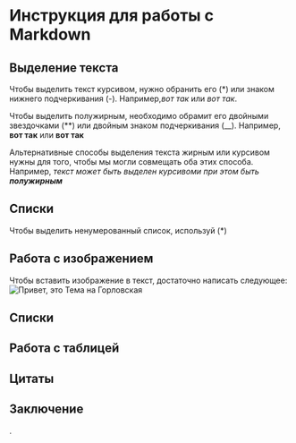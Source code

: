 # Инструкция для работы с Markdown #

## Выделение текста

Чтобы выделить текст курсивом, нужно обранить его (*) или знаком нижнего подчеркивания (-). Например,*вот так* или _вот так_.

Чтобы выделить полужирным, необходимо обрамит его двойными звездочками (**) или двойным знаком подчеркивания (__). 
Например, **вот так** или __вот так__

Альтернативные способы выделения текста жирным или курсивом нужны для того, чтобы мы могли совмещать оба этих способа. Например, _текст может быть выделен курсивоми при этом быть **полужирным**_

## Списки

Чтобы выделить ненумерованный список, используй (*)

## Работа с изображением 

Чтобы вставить изображение в текст, достаточно написать следующее:
![Привет, это Тема на Горловская](%D1%84%D0%B8%D0%BD%D0%B0%D0%BB.jpg)

## Списки 

## Работа с таблицей

## Цитаты 

## Заключение

.